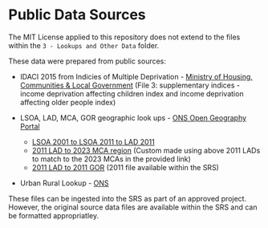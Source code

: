 # Public Data Sources

The MIT License applied to this repository does not extend to the files within the `3 - Lookups and Other Data` folder.

These data were prepared from public sources:

* IDACI 2015 from Indicies of Multiple Deprivation - [Ministry of Housing, Communities & Local Government](https://www.gov.uk/government/statistics/english-indices-of-deprivation-2015) (File 3: supplementary indices - income deprivation affecting children index and income deprivation affecting older people index)  

* LSOA, LAD, MCA, GOR geographic look ups - [ONS Open Geography Portal](https://geoportal.statistics.gov.uk/)
    * [LSOA 2001 to LSOA 2011 to LAD 2011](https://geoportal.statistics.gov.uk/maps/ons::lsoa-2001-to-lsoa-2011-to-lad-december-2011-best-fit-lookup-in-ew)
    * [2011 LAD to 2023 MCA region](https://geoportal.statistics.gov.uk/datasets/ons::local-authority-district-to-combined-authority-december-2023-lookup-in-en/about) (Custom made using above 2011 LADs to match to the 2023 MCAs in the provided link)
    * [2011 LAD to 2011 GOR](https://geoportal.statistics.gov.uk/search?q=LUP_LAD_RGN_GOR&sort=Title%7Ctitle%7Cdesc) (2011 file available within the SRS)

* Urban Rural Lookup - [ONS](https://www.ons.gov.uk/methodology/geography/geographicalproducts/ruralurbanclassifications/2011ruralurbanclassification)


These files can be ingested into the SRS as part of an approved project. However, the original source data files are available within the SRS and can be formatted appropriatley.
